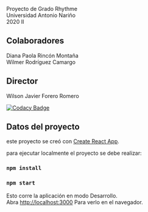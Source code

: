 Proyecto de Grado Rhythme <br />
Universidad Antonio Nariño <br />
2020 II

## Colaboradores
Diana Paola Rincón Montaña<br />
Wilmer Rodríguez Camargo
## Director
Wilson Javier Forero Romero

[![Codacy Badge](https://api.codacy.com/project/badge/Grade/14c50cc923544754be05477f631c3957)](https://app.codacy.com/manual/driverco/Rhythme?utm_source=github.com&utm_medium=referral&utm_content=driverco/Rhythme&utm_campaign=Badge_Grade_Dashboard)

## Datos del proyecto

este proyecto se creó con [Create React App](https://github.com/facebook/create-react-app).

para ejecutar localmente el proyecto se debe realizar:

### `npm install`

### `npm start`

Esto corre la aplicación en modo Desarrollo.<br>
Abra [http://localhost:3000](http://localhost:3000) Para verlo en el navegador.